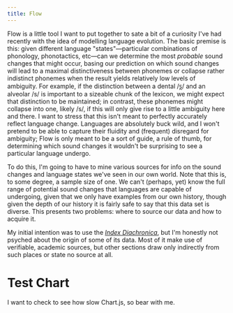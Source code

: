 ```yaml
---
title: Flow
---
```

<head>
<script src="/js/external/Chart.js/chart.js"></script>
</head>

Flow is a little tool I want to put together to sate a bit of a curiosity I've had recently with the idea of modelling language evolution. The basic premise is this: given different language "states"—particular combinations of phonology, phonotactics, etc—can we determine the most *probable* sound changes that might occur, basing our prediction on which sound changes will lead to a maximal distinctiveness between phonemes or collapse rather indistinct phonemes when the result yields relatively low levels of ambiguity. For example, if the distinction between a dental /s̪/ and an alveolar /s/ is important to a sizeable chunk of the lexicon, we might expect that distinction to be maintained; in contrast, these phonemes might collapse into one, likely /s/, if this will only give rise to a little ambiguity here and there. I want to stress that this isn't meant to perfectly accurately reflect language change. Languages are absolutely buck wild, and I won't pretend to be able to capture their fluidity and (frequent) disregard for ambiguity; Flow is only meant to be a sort of guide, a rule of thumb, for determining which sound changes it wouldn't be surprising to see a particular language undergo.

To do this, I'm going to have to mine various sources for info on the sound changes and language states we've seen in our own world. Note that this is, to some degree, a sample size of one. We can't (perhaps, yet) know the full range of potential sound changes that languages are capable of undergoing, given that we only have examples from our own history, though given the depth of our history it is fairly safe to say that this data set is diverse. This presents two problems: where to source our data and how to acquire it.

My initial intention was to use the [*Index Diachronica*](https://chridd.nfshost.com/diachronica/index-diachronica.pdf), but I'm honestly not psyched about the origin of some of its data. Most of it make use of verifiable, academic sources, but other sections draw only indirectly from such places or state no source at all.

# Test Chart

I want to check to see how slow Chart.js, so bear with me.

<div>
<canvas id="testChart" width="100px" height="100px"></canvas>
</div>

<script>
    var ctx = document.getElementById("testChart");
    const data = {
        datasets: [{
        label: 'm',
        data: [{
            x: -10,
            y: 0
        }],
        backgroundColor: 'rgb(255, 99, 132)'
        }],
    };
    const config = {
        type: 'scatter',
        data: data,
        options: {
            scales: {
                x: {
                    type: 'linear',
                    position: 'bottom'
                }
            }
        } 
    };
    const myChart = new Chart(
        ctx,
        config
    );
</script>